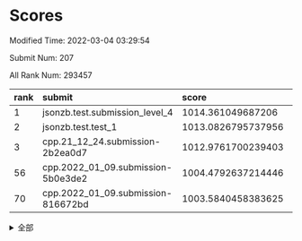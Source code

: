 # Scores

Modified Time: 2022-03-04 03:29:54

Submit Num: 207

All Rank Num: 293457

| rank |               submit               |       score        |       sigma        | pk_num |
| :--- | :--------------------------------- | :----------------- | :----------------- | :----- |
| 1    | jsonzb.test.submission_level_4     | 1014.361049687206  | 0.8387144990620118 | 5670   |
| 2    | jsonzb.test.test_1                 | 1013.0826795737956 | 0.8008997558189667 | 5667   |
| 3    | cpp.21_12_24.submission-2b2ea0d7   | 1012.9761700239403 | 0.7964910563636874 | 5673   |
| 56   | cpp.2022_01_09.submission-5b0e3de2 | 1004.4792637214446 | 0.7208921412725552 | 5670   |
| 70   | cpp.2022_01_09.submission-816672bd | 1003.5840458383625 | 0.7059728271466148 | 5670   |


<details>
<summary>全部</summary>

| rank |                 submit                 |       score        |       sigma        | pk_num |
| :--- | :------------------------------------- | :----------------- | :----------------- | :----- |
| 1    | jsonzb.test.submission_level_4         | 1014.361049687206  | 0.8387144990620118 | 5670   |
| 2    | jsonzb.test.test_1                     | 1013.0826795737956 | 0.8008997558189667 | 5667   |
| 3    | cpp.21_12_24.submission-2b2ea0d7       | 1012.9761700239403 | 0.7964910563636874 | 5673   |
| 4    | gobigger.level_3.submission_level_3_35 | 1011.4566557729848 | 0.7887412163079066 | 5672   |
| 5    | gobigger.level_3.submission_level_3_38 | 1011.3877978007797 | 0.7614196167971964 | 5670   |
| 6    | gobigger.level_3.submission_level_3_29 | 1011.3108583263595 | 0.7680973454161255 | 5679   |
| 7    | gobigger.level_3.submission_level_3_14 | 1011.1826919290648 | 0.7597382054378075 | 5672   |
| 8    | gobigger.level_3.submission_level_3_49 | 1011.027772146637  | 0.7583902877783154 | 5669   |
| 9    | gobigger.level_3.submission_level_3_47 | 1011.0016278653641 | 0.7529530351777589 | 5665   |
| 10   | gobigger.level_3.submission_level_3_15 | 1010.8088035241434 | 0.7759680905448323 | 5672   |
| 11   | gobigger.level_3.submission_level_3_18 | 1010.7271423005417 | 0.7553991670570162 | 5666   |
| 12   | gobigger.level_3.submission_level_3_12 | 1010.7188169412581 | 0.7736005036096176 | 5670   |
| 13   | gobigger.level_3.submission_level_3_31 | 1010.655095870183  | 0.7685494012370166 | 5675   |
| 14   | gobigger.level_3.submission_level_3_3  | 1010.630654367563  | 0.7747688127163053 | 5671   |
| 15   | gobigger.level_3.submission_level_3_10 | 1010.6135945000956 | 0.7722868894869886 | 5671   |
| 16   | gobigger.level_3.submission_level_3_4  | 1010.5999254276186 | 0.7572418270368213 | 5670   |
| 17   | gobigger.level_3.submission_level_3_42 | 1010.5569266678032 | 0.7521886595875258 | 5671   |
| 18   | gobigger.level_3.submission_level_3_8  | 1010.5526317211823 | 0.7553308760964529 | 5669   |
| 19   | gobigger.level_3.submission_level_3_2  | 1010.4175159864609 | 0.7937939611860965 | 5677   |
| 20   | gobigger.level_3.submission_level_3_9  | 1010.4067098243206 | 0.783051660353892  | 5672   |
| 21   | gobigger.level_3.submission_level_3_17 | 1010.3419638025346 | 0.7491311066060908 | 5668   |
| 22   | gobigger.level_3.submission_level_3_0  | 1010.2864281381167 | 0.7689425937432935 | 5668   |
| 23   | gobigger.level_3.submission_level_3_36 | 1010.2751805169783 | 0.7617735600319193 | 5668   |
| 24   | gobigger.level_3.submission_level_3_28 | 1010.2729003426477 | 0.7553726672711327 | 5667   |
| 25   | gobigger.level_3.submission_level_3_16 | 1010.2538713382689 | 0.7590328531203153 | 5671   |
| 26   | gobigger.level_3.submission_level_3_19 | 1010.2201604642266 | 0.7517087243500494 | 5665   |
| 27   | gobigger.level_3.submission_level_3_40 | 1010.1442078930429 | 0.7852165062720338 | 5673   |
| 28   | gobigger.level_3.submission_level_3_37 | 1010.0933172532632 | 0.7457384142993463 | 5673   |
| 29   | gobigger.level_3.submission_level_3_26 | 1010.0737755399454 | 0.7650293185465439 | 5671   |
| 30   | gobigger.level_3.submission_level_3_41 | 1010.0407121131136 | 0.7663256568451823 | 5668   |
| 31   | gobigger.level_3.submission_level_3_30 | 1010.0089512134988 | 0.7611694053897542 | 5669   |
| 32   | gobigger.level_3.submission_level_3_46 | 1009.9801881907692 | 0.7673180784461126 | 5675   |
| 33   | gobigger.level_3.submission_level_3_27 | 1009.9715021807942 | 0.7513382989827041 | 5670   |
| 34   | gobigger.level_3.submission_level_3_39 | 1009.9615331336271 | 0.771882387236178  | 5671   |
| 35   | gobigger.level_3.submission_level_3_20 | 1009.8562085187666 | 0.749863971239909  | 5673   |
| 36   | gobigger.level_3.submission_level_3_1  | 1009.8447168873589 | 0.7644486424511979 | 5665   |
| 37   | gobigger.level_3.submission_level_3_32 | 1009.7790393989173 | 0.7490145407002208 | 5672   |
| 38   | gobigger.level_3.submission_level_3_7  | 1009.7695736447241 | 0.7483348245713137 | 5676   |
| 39   | gobigger.level_3.submission_level_3_45 | 1009.7436272692638 | 0.7638079827687749 | 5670   |
| 40   | gobigger.level_3.submission_level_3_44 | 1009.662317457561  | 0.7467140094941045 | 5672   |
| 41   | gobigger.level_3.submission_level_3_43 | 1009.606649135128  | 0.7780957060794023 | 5672   |
| 42   | gobigger.level_3.submission_level_3_5  | 1009.5594504519031 | 0.7597743640507438 | 5669   |
| 43   | gobigger.level_3.submission_level_3_25 | 1009.5101264191829 | 0.7622613579626125 | 5670   |
| 44   | gobigger.level_3.submission_level_3_13 | 1009.4771840870972 | 0.7682901685644551 | 5668   |
| 45   | gobigger.level_3.submission_level_3_11 | 1009.3368085845232 | 0.7606174932497041 | 5673   |
| 46   | gobigger.level_3.submission_level_3_33 | 1009.3287302104741 | 0.769883319493814  | 5675   |
| 47   | gobigger.level_3.submission_level_3_21 | 1009.2231851128588 | 0.7707964386563263 | 5668   |
| 48   | gobigger.level_3.submission_level_3_6  | 1009.2164494803013 | 0.7444549338086494 | 5675   |
| 49   | gobigger.level_3.submission_level_3_24 | 1009.1655865665371 | 0.7536766178260311 | 5668   |
| 50   | gobigger.level_3.submission_level_3_48 | 1009.0341301621905 | 0.7569153542577816 | 5670   |
| 51   | gobigger.level_3.submission_level_3_22 | 1008.9976349584057 | 0.7487574863422826 | 5672   |
| 52   | gobigger.level_3.submission_level_3_34 | 1008.9059594775041 | 0.7418882137791664 | 5671   |
| 53   | gobigger.level_3.submission_level_3_23 | 1007.1259250640996 | 0.7460970650857685 | 5674   |
| 54   | gobigger.level_1.submission_level_1_3  | 1004.8967359385744 | 0.7357416017836877 | 5669   |
| 55   | gobigger.level_1.submission_level_1_24 | 1004.5175584469952 | 0.7252281278668632 | 5672   |
| 56   | cpp.2022_01_09.submission-5b0e3de2     | 1004.4792637214446 | 0.7208921412725552 | 5670   |
| 57   | gobigger.level_1.submission_level_1_4  | 1004.4101701221015 | 0.726257291491458  | 5669   |
| 58   | gobigger.level_1.submission_level_1_38 | 1004.2393185697744 | 0.7172237745522636 | 5671   |
| 59   | gobigger.level_1.submission_level_1_12 | 1004.2077964908735 | 0.7336273989273812 | 5667   |
| 60   | gobigger.level_1.submission_level_1_16 | 1004.1592516573402 | 0.715580848670999  | 5673   |
| 61   | gobigger.level_1.submission_level_1_19 | 1004.0549186346653 | 0.7226685516955177 | 5672   |
| 62   | gobigger.level_1.submission_level_1_47 | 1004.0137714584404 | 0.7257548294605329 | 5671   |
| 63   | gobigger.level_1.submission_level_1_40 | 1003.7998619071976 | 0.7370715836401909 | 5672   |
| 64   | gobigger.level_1.submission_level_1_8  | 1003.7960151543037 | 0.7190658086996079 | 5673   |
| 65   | gobigger.level_1.submission_level_1_29 | 1003.7721266911919 | 0.7153902852828018 | 5669   |
| 66   | gobigger.level_1.submission_level_1_11 | 1003.7098691600031 | 0.7218509098374642 | 5669   |
| 67   | gobigger.level_1.submission_level_1_27 | 1003.6448714166363 | 0.7142018071592036 | 5671   |
| 68   | gobigger.level_1.submission_level_1_20 | 1003.6338063832719 | 0.7158286809933205 | 5676   |
| 69   | gobigger.level_1.submission_level_1_39 | 1003.6197969606595 | 0.7244523995209767 | 5672   |
| 70   | cpp.2022_01_09.submission-816672bd     | 1003.5840458383625 | 0.7059728271466148 | 5670   |
| 71   | gobigger.level_1.submission_level_1_35 | 1003.5208445564016 | 0.7092889333520733 | 5670   |
| 72   | gobigger.level_1.submission_level_1_13 | 1003.4921155519891 | 0.7225682782565218 | 5676   |
| 73   | gobigger.level_1.submission_level_1_9  | 1003.4833097124791 | 0.714997887551502  | 5669   |
| 74   | gobigger.level_1.submission_level_1_21 | 1003.4508651033982 | 0.724845152407271  | 5672   |
| 75   | gobigger.level_1.submission_level_1_41 | 1003.3960490957472 | 0.7189581998142811 | 5671   |
| 76   | gobigger.level_1.submission_level_1_49 | 1003.3865767813913 | 0.7189049264174145 | 5670   |
| 77   | gobigger.level_1.submission_level_1_28 | 1003.3705945095321 | 0.7220118589635938 | 5668   |
| 78   | gobigger.level_1.submission_level_1_22 | 1003.3675846835644 | 0.7263009455997381 | 5669   |
| 79   | gobigger.level_1.submission_level_1_0  | 1003.3516627703481 | 0.7073489333366221 | 5670   |
| 80   | gobigger.level_1.submission_level_1_26 | 1003.3191406734953 | 0.7163070947973738 | 5675   |
| 81   | gobigger.level_1.submission_level_1_45 | 1003.31080701648   | 0.718802633835351  | 5666   |
| 82   | gobigger.level_1.submission_level_1_37 | 1003.2508803355022 | 0.7176431855597267 | 5673   |
| 83   | gobigger.level_1.submission_level_1_2  | 1003.2106343883023 | 0.7160726681669045 | 5671   |
| 84   | gobigger.level_1.submission_level_1_42 | 1003.1654321470617 | 0.725075954219997  | 5669   |
| 85   | gobigger.level_1.submission_level_1_43 | 1003.0983425066007 | 0.7152884563864078 | 5669   |
| 86   | gobigger.level_1.submission_level_1_5  | 1003.0956209238126 | 0.7287611332113463 | 5671   |
| 87   | gobigger.level_1.submission_level_1_15 | 1003.0504064711961 | 0.7219036294828147 | 5671   |
| 88   | gobigger.level_1.submission_level_1_10 | 1003.003782930349  | 0.7301662826304839 | 5673   |
| 89   | gobigger.level_1.submission_level_1_31 | 1002.9978307467281 | 0.7190939247204804 | 5672   |
| 90   | gobigger.level_1.submission_level_1_25 | 1002.9604789182562 | 0.7224849964871546 | 5663   |
| 91   | gobigger.level_1.submission_level_1_7  | 1002.9329482806107 | 0.7170668809773607 | 5665   |
| 92   | gobigger.level_1.submission_level_1_6  | 1002.9123632945256 | 0.701084024948014  | 5670   |
| 93   | gobigger.level_1.submission_level_1_46 | 1002.9120841261952 | 0.7227540439696168 | 5671   |
| 94   | gobigger.level_1.submission_level_1_32 | 1002.8323933154105 | 0.7195351621424719 | 5670   |
| 95   | gobigger.level_1.submission_level_1_1  | 1002.6784842425513 | 0.7177342901754948 | 5668   |
| 96   | gobigger.level_1.submission_level_1_36 | 1002.6408415208581 | 0.7073239794424492 | 5669   |
| 97   | gobigger.level_1.submission_level_1_18 | 1002.6281175392342 | 0.7184391701632952 | 5671   |
| 98   | gobigger.level_1.submission_level_1_14 | 1002.62796661103   | 0.7244290533116148 | 5662   |
| 99   | gobigger.level_1.submission_level_1_33 | 1002.571433560516  | 0.7103940225575416 | 5669   |
| 100  | gobigger.level_1.submission_level_1_17 | 1002.4309085337001 | 0.7075894480098046 | 5670   |
| 101  | gobigger.level_1.submission_level_1_34 | 1002.4131029916213 | 0.696764367348025  | 5673   |
| 102  | gobigger.level_1.submission_level_1_44 | 1002.3273758386787 | 0.7087461352356036 | 5673   |
| 103  | gobigger.level_1.submission_level_1_23 | 1002.0493630184379 | 0.7121269230983912 | 5670   |
| 104  | gobigger.level_1.submission_level_1_30 | 1001.9470901733514 | 0.7197352869093924 | 5663   |
| 105  | gobigger.level_1.submission_level_1_48 | 1001.6510504575214 | 0.7068892975635078 | 5674   |
| 106  | gobigger.random.submission_random_15   | 997.2297304027968  | 0.7134920890000592 | 5673   |
| 107  | gobigger.random.submission_random_32   | 997.1618528315103  | 0.7015879175474634 | 5675   |
| 108  | gobigger.random.submission_random_5    | 997.1142268214409  | 0.7115695676918713 | 5676   |
| 109  | gobigger.random.submission_random_27   | 996.9775612235019  | 0.7121575647973087 | 5666   |
| 110  | gobigger.random.submission_random_28   | 996.830639603873   | 0.7092135271332973 | 5665   |
| 111  | gobigger.random.submission_random_1    | 996.8008772712353  | 0.7079196946531084 | 5671   |
| 112  | gobigger.random.submission_random_37   | 996.7157171921799  | 0.7169780803818329 | 5671   |
| 113  | gobigger.random.submission_random_9    | 996.6031506354691  | 0.712427621238013  | 5669   |
| 114  | gobigger.random.submission_random_36   | 996.5132383748655  | 0.7084447594981298 | 5673   |
| 115  | gobigger.random.submission_random_40   | 996.5009605885975  | 0.7073274537057436 | 5671   |
| 116  | gobigger.random.submission_random_43   | 996.4993399106615  | 0.7088766529035947 | 5672   |
| 117  | gobigger.random.submission_random_35   | 996.4842772232703  | 0.7203384974300582 | 5673   |
| 118  | gobigger.random.submission_random_4    | 996.4604284944982  | 0.7010893821096338 | 5670   |
| 119  | gobigger.random.submission_random_11   | 996.4590291714418  | 0.7069028398051995 | 5667   |
| 120  | gobigger.random.submission_random_38   | 996.2802005589108  | 0.7154382228943905 | 5666   |
| 121  | gobigger.random.submission_random_49   | 996.1903814029296  | 0.7084258355838898 | 5671   |
| 122  | gobigger.random.submission_random_17   | 996.1615131672131  | 0.7024789096197366 | 5670   |
| 123  | gobigger.random.submission_random_13   | 996.139187870173   | 0.7062615741796519 | 5668   |
| 124  | gobigger.random.submission_random_19   | 996.1171910161798  | 0.7049389439346638 | 5664   |
| 125  | gobigger.random.submission_random_39   | 996.1132283502797  | 0.7082994934305825 | 5673   |
| 126  | gobigger.random.submission_random_10   | 996.0513963434116  | 0.7113071415951021 | 5673   |
| 127  | gobigger.random.submission_random_20   | 996.0397298695872  | 0.7041316738321385 | 5676   |
| 128  | gobigger.random.submission_random_3    | 996.0183794626876  | 0.7130556284132623 | 5673   |
| 129  | gobigger.random.submission_random_44   | 996.0147939406753  | 0.7089451194244261 | 5670   |
| 130  | gobigger.random.submission_random_14   | 995.9927677230601  | 0.7086664473636248 | 5667   |
| 131  | gobigger.random.submission_random_8    | 995.9868053568352  | 0.7161472342823827 | 5672   |
| 132  | gobigger.random.submission_random_26   | 995.9703042647797  | 0.7038838888066414 | 5675   |
| 133  | gobigger.random.submission_random_30   | 995.9543768413783  | 0.7094118982800242 | 5670   |
| 134  | gobigger.random.submission_random_7    | 995.906681047244   | 0.7100317609529169 | 5674   |
| 135  | gobigger.random.submission_random_16   | 995.8962012997362  | 0.7106147273465442 | 5670   |
| 136  | gobigger.random.submission_random_34   | 995.8207542695358  | 0.7266787748849619 | 5674   |
| 137  | gobigger.random.submission_random_48   | 995.815163003023   | 0.7276426986364666 | 5671   |
| 138  | gobigger.random.submission_random_41   | 995.8118700991761  | 0.72172998291386   | 5672   |
| 139  | gobigger.random.submission_random_47   | 995.786372711676   | 0.7105208679924374 | 5662   |
| 140  | gobigger.random.submission_random_45   | 995.6660790459389  | 0.7251787069965872 | 5672   |
| 141  | gobigger.random.submission_random_24   | 995.665635727771   | 0.7102775758525596 | 5669   |
| 142  | gobigger.random.submission_random_33   | 995.6361213159156  | 0.719314547061034  | 5678   |
| 143  | gobigger.random.submission_random_46   | 995.615617835339   | 0.7019304482624488 | 5669   |
| 144  | gobigger.random.submission_random_25   | 995.5707478663436  | 0.6930080699695068 | 5668   |
| 145  | gobigger.random.submission_random_31   | 995.4927632679206  | 0.7180790005268126 | 5673   |
| 146  | gobigger.random.submission_random_23   | 995.4323779074816  | 0.7125282447995047 | 5675   |
| 147  | gobigger.random.submission_random_12   | 995.3817944574447  | 0.7115641866150625 | 5671   |
| 148  | gobigger.random.submission_random_2    | 995.3425338374202  | 0.7132301710994106 | 5668   |
| 149  | gobigger.random.submission_random_21   | 995.1542838769876  | 0.7151857581001896 | 5671   |
| 150  | gobigger.random.submission_random_6    | 995.0731599156902  | 0.722961264394559  | 5665   |
| 151  | gobigger.random.submission_random_22   | 994.9992859391585  | 0.7405882982935061 | 5676   |
| 152  | gobigger.random.submission_random_42   | 994.9405549384535  | 0.7063712461940952 | 5675   |
| 153  | gobigger.random.submission_random_18   | 994.8530719430906  | 0.7110862777700977 | 5669   |
| 154  | gobigger.random.submission_random_29   | 994.5496007584455  | 0.7211012169097448 | 5668   |
| 155  | gobigger.level_2.submission_level_2_17 | 994.225051237753   | 0.7338510537843157 | 5667   |
| 156  | gobigger.random.submission_random_0    | 994.021415569405   | 0.7141815814820509 | 5673   |
| 157  | gobigger.level_2.submission_level_2_19 | 993.8711508192695  | 0.7269415763632691 | 5671   |
| 158  | gobigger.level_2.submission_level_2_31 | 993.8298441741676  | 0.7383026364662882 | 5674   |
| 159  | gobigger.level_2.submission_level_2_41 | 993.6540954455814  | 0.7406431639922828 | 5674   |
| 160  | gobigger.level_2.submission_level_2_37 | 993.5799908944863  | 0.7320417155426613 | 5671   |
| 161  | gobigger.level_2.submission_level_2_21 | 993.5039855318429  | 0.7316693805363046 | 5675   |
| 162  | gobigger.level_2.submission_level_2_28 | 993.3808876233842  | 0.7324435845332881 | 5671   |
| 163  | gobigger.level_2.submission_level_2_0  | 993.3362461572722  | 0.7456041911081901 | 5676   |
| 164  | gobigger.level_2.submission_level_2_13 | 993.0983338163536  | 0.7381466286468883 | 5670   |
| 165  | gobigger.level_2.submission_level_2_35 | 992.9946585424407  | 0.7257447873999924 | 5674   |
| 166  | gobigger.level_2.submission_level_2_48 | 992.9718449170891  | 0.7399829369970196 | 5672   |
| 167  | gobigger.level_2.submission_level_2_29 | 992.8754912743148  | 0.731866887313669  | 5677   |
| 168  | gobigger.level_2.submission_level_2_18 | 992.864501955699   | 0.7357285628438114 | 5673   |
| 169  | gobigger.level_2.submission_level_2_38 | 992.8373980315038  | 0.741947174300209  | 5673   |
| 170  | gobigger.level_2.submission_level_2_45 | 992.7132620370622  | 0.7236353529838316 | 5671   |
| 171  | gobigger.level_2.submission_level_2_30 | 992.6335543715577  | 0.7491553129794978 | 5667   |
| 172  | gobigger.level_2.submission_level_2_11 | 992.6316807847967  | 0.763474973903309  | 5672   |
| 173  | gobigger.level_2.submission_level_2_24 | 992.5562753415701  | 0.736007110832572  | 5676   |
| 174  | gobigger.level_2.submission_level_2_15 | 992.4406240136591  | 0.7390045194784213 | 5664   |
| 175  | gobigger.level_2.submission_level_2_39 | 992.3998499827251  | 0.7552067503742483 | 5668   |
| 176  | gobigger.level_2.submission_level_2_1  | 992.3087571826414  | 0.745643679509079  | 5672   |
| 177  | gobigger.level_2.submission_level_2_12 | 992.307093354415   | 0.7361098633826967 | 5671   |
| 178  | gobigger.level_2.submission_level_2_36 | 992.1299868714979  | 0.7361815213719685 | 5668   |
| 179  | gobigger.level_2.submission_level_2_23 | 991.9453162745103  | 0.7349163638717287 | 5676   |
| 180  | gobigger.level_2.submission_level_2_25 | 991.8897410446608  | 0.7301902288704354 | 5672   |
| 181  | gobigger.level_2.submission_level_2_32 | 991.8627648405427  | 0.757559565176643  | 5672   |
| 182  | gobigger.level_2.submission_level_2_40 | 991.7630116040145  | 0.7436789980343256 | 5671   |
| 183  | gobigger.level_2.submission_level_2_46 | 991.585461223256   | 0.7381924863412748 | 5672   |
| 184  | gobigger.level_2.submission_level_2_27 | 991.5493907413139  | 0.7537464514965568 | 5665   |
| 185  | gobigger.level_2.submission_level_2_7  | 991.5244781623225  | 0.7670001466315285 | 5670   |
| 186  | gobigger.level_2.submission_level_2_2  | 991.5054631001962  | 0.7517761009797052 | 5672   |
| 187  | gobigger.level_2.submission_level_2_14 | 991.4158783787606  | 0.7586126158613443 | 5662   |
| 188  | gobigger.level_2.submission_level_2_34 | 991.4101105785952  | 0.7721845257122232 | 5669   |
| 189  | gobigger.level_2.submission_level_2_16 | 991.3701575523638  | 0.7895832159721916 | 5673   |
| 190  | gobigger.level_2.submission_level_2_22 | 991.3253237767025  | 0.7796487691694228 | 5666   |
| 191  | gobigger.level_2.submission_level_2_3  | 991.3221906724502  | 0.7638776044705258 | 5667   |
| 192  | gobigger.level_2.submission_level_2_47 | 991.2553853863426  | 0.768384795705648  | 5671   |
| 193  | gobigger.level_2.submission_level_2_49 | 991.1956639258973  | 0.7556044185108184 | 5670   |
| 194  | gobigger.level_2.submission_level_2_26 | 991.156754211205   | 0.7462713302799809 | 5669   |
| 195  | gobigger.level_2.submission_level_2_5  | 991.1548515063859  | 0.7642569368141326 | 5668   |
| 196  | gobigger.level_2.submission_level_2_33 | 991.1356932267217  | 0.7424402223418698 | 5668   |
| 197  | gobigger.level_2.submission_level_2_44 | 991.1062113660487  | 0.765178498764749  | 5675   |
| 198  | gobigger.level_2.submission_level_2_4  | 991.0350852468192  | 0.7645024659158376 | 5671   |
| 199  | gobigger.level_2.submission_level_2_9  | 990.9008147229346  | 0.7707294585694404 | 5666   |
| 200  | gobigger.level_2.submission_level_2_43 | 990.8036175042234  | 0.7647137721487536 | 5669   |
| 201  | gobigger.level_2.submission_level_2_20 | 990.747008168484   | 0.7592711789135053 | 5673   |
| 202  | gobigger.level_2.submission_level_2_42 | 990.405740927701   | 0.7454308492026643 | 5670   |
| 203  | gobigger.level_2.submission_level_2_6  | 990.3540430753956  | 0.7464102356187576 | 5670   |
| 204  | gobigger.level_2.submission_level_2_8  | 990.2512393242558  | 0.7543261343846273 | 5676   |
| 205  | gobigger.level_2.submission_level_2_10 | 988.8036439783149  | 0.8012115191769904 | 5669   |
| 206  | gobigger.none.submission_none_0        | 979.4360801805958  | 1.2143148288451153 | 5672   |
| 207  | gobigger.none.submission_none_1        | 975.7073870022492  | 1.5057946667994964 | 5674   |

</details>